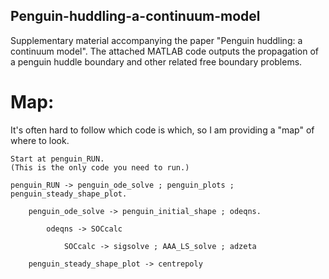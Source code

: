 ## Penguin-huddling-a-continuum-model
Supplementary material accompanying the paper "Penguin huddling: a continuum model". The attached MATLAB code outputs the propagation of a penguin huddle boundary and other related free boundary problems.


# Map:
It's often hard to follow which code is which, so I am providing a "map" of where to look.

	Start at penguin_RUN. 
	(This is the only code you need to run.)

	penguin_RUN -> penguin_ode_solve ; penguin_plots ; penguin_steady_shape_plot.
	
		penguin_ode_solve -> penguin_initial_shape ; odeqns.
		
			odeqns -> SOCcalc
			
				SOCcalc -> sigsolve ; AAA_LS_solve ; adzeta
	
		penguin_steady_shape_plot -> centrepoly
